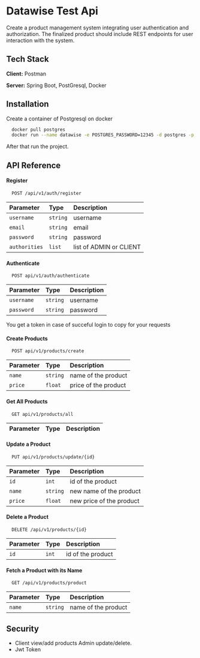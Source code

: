
# Datawise Test Api

Create a product management system integrating user authentication and authorization.
The finalized product should include REST endpoints for user interaction with the
system.




## Tech Stack

**Client:** Postman

**Server:** Spring Boot, PostGresql, Docker


## Installation

Create a container of Postgresql on docker 

```bash
  docker pull postgres
  docker run --name datawise -e POSTGRES_PASSWORD=12345 -d postgres -p 5432:5432
```
After that run the project.   
## API Reference

#### Register

```http
  POST /api/v1/auth/register
```

| Parameter | Type     | Description                |
| :-------- | :------- | :------------------------- |
| `username` | `string` | username |
| `email` | `string` | email |
| `password` | `string` | password |
| `authorities` | `list` | list of ADMIN or CLIENT |

#### Authenticate

```http
  POST api/v1/auth/authenticate
```

| Parameter | Type     | Description                       |
| :-------- | :------- | :-------------------------------- |
| `username`      | `string` | username |
| `password`      | `string` | password |

You get a token in case of succeful login to copy for your requests
#### Create Products
```http
  POST api/v1/products/create
```

| Parameter | Type     | Description                       |
| :-------- | :------- | :-------------------------------- |
| `name`      | `string` | name of the product |
| `price`      | `float` | price of the product |

#### Get All Products
```http
  GET api/v1/products/all
```

| Parameter | Type     | Description                       |
| :-------- | :------- | :-------------------------------- |

#### Update a Product
```http
  PUT api/v1/products/update/{id}
```

| Parameter | Type     | Description                       |
| :-------- | :------- | :-------------------------------- |
| `id`      | `int` | id of the product |
| `name`      | `string` | new name of the product |
| `price`      | `float` | new price of the product |

#### Delete a Product
```http
  DELETE /api/v1/products/{id}
```

| Parameter | Type     | Description                       |
| :-------- | :------- | :-------------------------------- |
| `id`      | `int` | id of the product |

#### Fetch a Product with its Name
```http
  GET /api/v1/products/product
```

| Parameter | Type     | Description                       |
| :-------- | :------- | :-------------------------------- |
| `name`      | `string` | name of the product |


## Security

- Client view/add products Admin update/delete.
- Jwt Token


